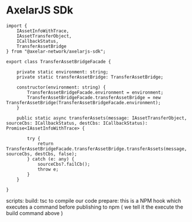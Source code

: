# AxelarJS SDk

```tsx
import {
    IAssetInfoWithTrace,
    IAssetTransferObject,
    ICallbackStatus,
    TransferAssetBridge
} from "@axelar-network/axelarjs-sdk";

export class TransferAssetBridgeFacade {

    private static environment: string;
    private static transferAssetBridge: TransferAssetBridge;

    constructor(environment: string) {
        TransferAssetBridgeFacade.environment = environment;
        TransferAssetBridgeFacade.transferAssetBridge = new TransferAssetBridge(TransferAssetBridgeFacade.environment);
    }

    public static async transferAssets(message: IAssetTransferObject, sourceCbs: ICallbackStatus, destCbs: ICallbackStatus): Promise<IAssetInfoWithTrace> {

        try {
            return TransferAssetBridgeFacade.transferAssetBridge.transferAssets(message, sourceCbs, destCbs, false);
        } catch (e: any) {
            sourceCbs?.failCb();
            throw e;
        }
    }

}
```

scripts:
build: tsc to compile our code
prepare: this is a NPM hook which executes a command before publishing to npm ( we tell it the execute the build command above )